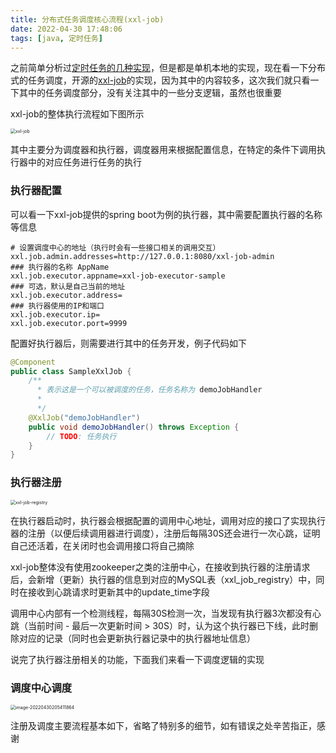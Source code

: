 ```yaml
---
title: 分布式任务调度核心流程(xxl-job)
date: 2022-04-30 17:48:06
tags: [java, 定时任务]
---
```




之前简单分析过[定时任务的几种实现](/2021/09/20/timed-task/)，但是都是单机本地的实现，现在看一下分布式的任务调度，开源的[xxl-job](https://github.com/xuxueli/xxl-job)的实现，因为其中的内容较多，这次我们就只看一下其中的任务调度部分，没有关注其中的一些分支逻辑，虽然也很重要

<!-- more -->

xxl-job的整体执行流程如下图所示

<img src="/images/xxl-job.png" alt="xxl-job" style="zoom: 50%;" />



其中主要分为调度器和执行器，调度器用来根据配置信息，在特定的条件下调用执行器中的对应任务进行任务的执行

### 执行器配置

可以看一下xxl-job提供的spring boot为例的执行器，其中需要配置执行器的名称等信息

```properties
# 设置调度中心的地址（执行时会有一些接口相关的调用交互）
xxl.job.admin.addresses=http://127.0.0.1:8080/xxl-job-admin
### 执行器的名称 AppName
xxl.job.executor.appname=xxl-job-executor-sample
### 可选，默认是自己当前的地址
xxl.job.executor.address=
### 执行器使用的IP和端口
xxl.job.executor.ip=
xxl.job.executor.port=9999
```

配置好执行器后，则需要进行其中的任务开发，例子代码如下

```java
@Component
public class SampleXxlJob {
    /**
      * 表示这是一个可以被调度的任务，任务名称为 demoJobHandler
      *
      */
    @XxlJob("demoJobHandler")
    public void demoJobHandler() throws Exception {
        // TODO: 任务执行
    }
}
```

### 执行器注册

<img src="/images/xxl-job-registry.png" alt="xxl-job-registry" style="zoom:50%;" />

在执行器启动时，执行器会根据配置的调用中心地址，调用对应的接口了实现执行器的注册（以便后续调用器进行调度），注册后每隔30S还会进行一次心跳，证明自己还活着，在关闭时也会调用接口将自己摘除

xxl-job整体没有使用zookeeper之类的注册中心，在接收到执行器的注册请求后，会新增（更新）执行器的信息到对应的MySQL表（xxl_job_registry）中，同时在接收到心跳请求时更新其中的update_time字段

调用中心内部有一个检测线程，每隔30S检测一次，当发现有执行器3次都没有心跳（当前时间 - 最后一次更新时间 > 30S）时，认为这个执行器已下线，此时删除对应的记录（同时也会更新执行器记录中的执行器地址信息）

说完了执行器注册相关的功能，下面我们来看一下调度逻辑的实现



### 调度中心调度 

<img src="/images/xxl-job-trigger.png" alt="image-20220430205411864" style="zoom:50%;" />



注册及调度主要流程基本如下，省略了特别多的细节，如有错误之处辛苦指正，感谢



